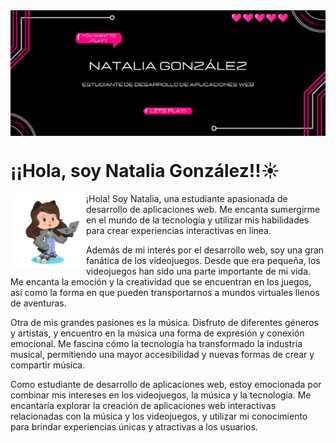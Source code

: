 <img src="./imgs/banner.png" alt="Banner" borderRadius='1rem' boxShadow = '0 3px 10px rgba(0,0,0,0.3)' align="center">

<h1>¡¡Hola, soy Natalia González!!☀️</h1>

<img src="./imgs/octogato.png" width=24% align=left />

¡Hola! Soy Natalia, una estudiante apasionada de desarrollo de aplicaciones web. Me encanta sumergirme en el mundo de la tecnología y utilizar mis habilidades para crear experiencias interactivas en línea.

Además de mi interés por el desarrollo web, soy una gran fanática de los videojuegos. Desde que era pequeña, los videojuegos han sido una parte importante de mi vida. Me encanta la emoción y la creatividad que se encuentran en los juegos, así como la forma en que pueden transportarnos a mundos virtuales llenos de aventuras.

Otra de mis grandes pasiones es la música. Disfruto de diferentes géneros y artistas, y encuentro en la música una forma de expresión y conexión emocional. Me fascina cómo la tecnología ha transformado la industria musical, permitiendo una mayor accesibilidad y nuevas formas de crear y compartir música.

Como estudiante de desarrollo de aplicaciones web, estoy emocionada por combinar mis intereses en los videojuegos, la música y la tecnología. Me encantaría explorar la creación de aplicaciones web interactivas relacionadas con la música y los videojuegos, y utilizar mi conocimiento para brindar experiencias únicas y atractivas a los usuarios.
